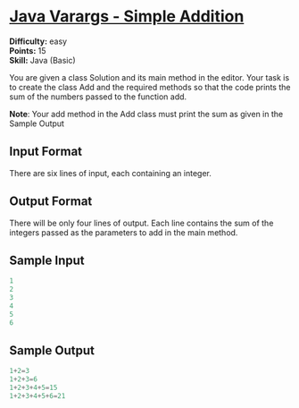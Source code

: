 # [Java Varargs - Simple Addition](https://www.hackerrank.com/challenges/simple-addition-varargs/problem)

**Difficulty:** easy
</br>**Points:** 15
</br>**Skill:** Java (Basic)

You are given a class Solution and its main method in the editor.
Your task is to create the class Add and the required methods so that the code prints the sum of the numbers passed to the function add.

**Note**: Your add method in the Add class must print the sum as given in the Sample Output

## Input Format

There are six lines of input, each containing an integer.

## Output Format

There will be only four lines of output. Each line contains the sum of the integers passed as the parameters to add in the main method.

## Sample Input
````java
1
2
3
4
5
6
````

## Sample Output
````java
1+2=3
1+2+3=6
1+2+3+4+5=15
1+2+3+4+5+6=21
````
